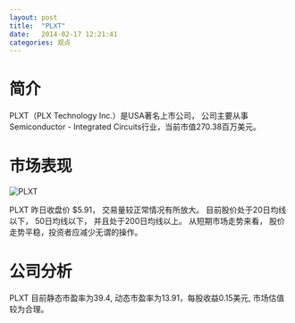 ```yaml
---
layout: post
title:  "PLXT"
date:   2014-02-17 12:21:41
categories: 观点
---
```


# 简介
PLXT（PLX Technology Inc.）是USA著名上市公司，
公司主要从事Semiconductor - Integrated Circuits行业，当前市值270.38百万美元。

# 市场表现

![PLXT](http://finviz.com/chart.ashx?t=PLXT&ty=c&ta=1&p=d&s=l)

PLXT 昨日收盘价 $5.91，
交易量较正常情况有所放大。
目前股价处于20日均线以下，
50日均线以下，
并且处于200日均线以上。
从短期市场走势来看，
股价走势平稳，投资者应减少无谓的操作。

# 公司分析
PLXT 目前静态市盈率为39.4, 动态市盈率为13.91，每股收益0.15美元,
市场估值较为合理。
